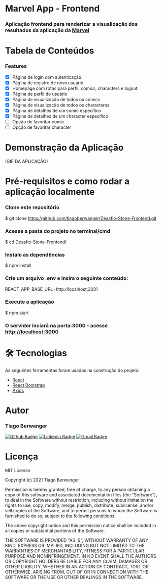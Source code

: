 # Marvel App - Frontend

### Aplicação frontend para renderizar a visualização dos resultados da aplicação da [Marvel](https://developer.marvel.com/)

# Tabela de Conteúdos

### Features

- [x] Página de login com autenticação.
- [x] Página de registro de novo usuário.
- [x] Homepage com rotas para perfil, comics, characters e logout.
- [x] Página de perfil do usuário
- [x] Página de visualização de todos os comics
- [x] Página de visualização de todos os characteres
- [x] Página de detalhes de um comic específico
- [x] Página de detalhes de um character específico
- [ ] Opção de favoritar comic
- [ ] Opção de favoritar character

# Demonstração da Aplicação

(GIF DA APLICAÇÂO)

# Pré-requisitos e como rodar a aplicação localmente

### Clone este repositório
$ git clone <https://github.com/tiagoberwanger/Desafio-Stone-Frontend.git>

### Acesse a pasta do projeto no terminal/cmd
$ cd Desafio-Stone-Frontend/

### Instale as dependências
$ npm install

### Crie um arquivo .env e insira o seguinte conteúdo:
REACT_APP_BASE_URL=http://localhost:3001

### Execute a aplicação 
$ npm start

### O servidor inciará na porta:3000 - acesse <http://localhost:3000>

# 🛠 Tecnologias

As seguintes ferramentas foram usadas na construção do projeto:

- [React](https://pt-br.reactjs.org/)
- [React Bootstrap](https://react-bootstrap.github.io/)
- [Axios](https://github.com/axios/axios)

# Autor

### Tiago Berwanger
[![Github Badge](https://img.shields.io/badge/-Github-000?style=flat-square&logo=Github&logoColor=white&link=https://github.com/lucasgdb)](https://github.com/tiagoberwanger)
[![Linkedin Badge](https://img.shields.io/badge/-LinkedIn-blue?style=flat-square&logo=Linkedin&logoColor=white&link=https://www.linkedin.com/in/lucas-bittencourt/)](https://www.linkedin.com/in/tiago-berwanger/)
[![Gmail Badge](https://img.shields.io/badge/-Gmail-c14438?style=flat-square&logo=Gmail&logoColor=white&link=mailto:berwangertiago@gmail.com)](mailto:berwangertiago@gmail.com)

# Licença

MIT License

Copyright (c) 2021 Tiago Berwanger

Permission is hereby granted, free of charge, to any person obtaining a copy
of this software and associated documentation files (the "Software"), to deal
in the Software without restriction, including without limitation the rights
to use, copy, modify, merge, publish, distribute, sublicense, and/or sell
copies of the Software, and to permit persons to whom the Software is
furnished to do so, subject to the following conditions:

The above copyright notice and this permission notice shall be included in all
copies or substantial portions of the Software.

THE SOFTWARE IS PROVIDED "AS IS", WITHOUT WARRANTY OF ANY KIND, EXPRESS OR
IMPLIED, INCLUDING BUT NOT LIMITED TO THE WARRANTIES OF MERCHANTABILITY,
FITNESS FOR A PARTICULAR PURPOSE AND NONINFRINGEMENT. IN NO EVENT SHALL THE
AUTHORS OR COPYRIGHT HOLDERS BE LIABLE FOR ANY CLAIM, DAMAGES OR OTHER
LIABILITY, WHETHER IN AN ACTION OF CONTRACT, TORT OR OTHERWISE, ARISING FROM,
OUT OF OR IN CONNECTION WITH THE SOFTWARE OR THE USE OR OTHER DEALINGS IN THE
SOFTWARE.
